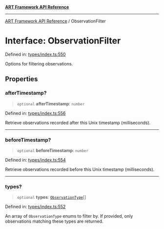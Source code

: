 [**ART Framework API Reference**](../README.md)

***

[ART Framework API Reference](../README.md) / ObservationFilter

# Interface: ObservationFilter

Defined in: [types/index.ts:550](https://github.com/hashangit/ART/blob/0d5679913e70f07ec60f00c1f87b53a5f0bf6ddf/src/types/index.ts#L550)

Options for filtering observations.

## Properties

### afterTimestamp?

> `optional` **afterTimestamp**: `number`

Defined in: [types/index.ts:556](https://github.com/hashangit/ART/blob/0d5679913e70f07ec60f00c1f87b53a5f0bf6ddf/src/types/index.ts#L556)

Retrieve observations recorded after this Unix timestamp (milliseconds).

***

### beforeTimestamp?

> `optional` **beforeTimestamp**: `number`

Defined in: [types/index.ts:554](https://github.com/hashangit/ART/blob/0d5679913e70f07ec60f00c1f87b53a5f0bf6ddf/src/types/index.ts#L554)

Retrieve observations recorded before this Unix timestamp (milliseconds).

***

### types?

> `optional` **types**: [`ObservationType`](../enumerations/ObservationType.md)[]

Defined in: [types/index.ts:552](https://github.com/hashangit/ART/blob/0d5679913e70f07ec60f00c1f87b53a5f0bf6ddf/src/types/index.ts#L552)

An array of `ObservationType` enums to filter by. If provided, only observations matching these types are returned.
